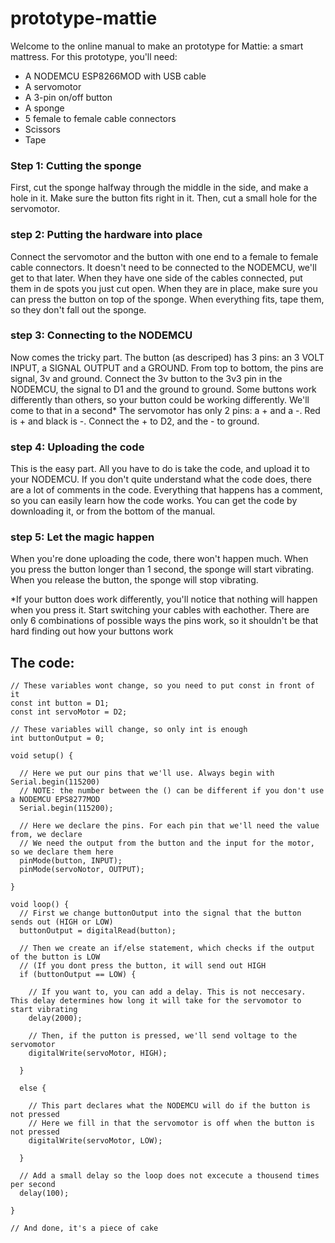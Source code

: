 # prototype-mattie
Welcome to the online manual to make an prototype for Mattie: a smart mattress. 
For this prototype, you'll need:
- A NODEMCU ESP8266MOD with USB cable
- A servomotor
- A 3-pin on/off button
- A sponge
- 5 female to female cable connectors
- Scissors
- Tape

### Step 1: Cutting the sponge
First, cut the sponge halfway through the middle in the side, and make a hole in it. Make sure the button fits right in it.
Then, cut a small hole for the servomotor. 

### step 2: Putting the hardware into place
Connect the servomotor and the button with one end to a female to female cable connectors. It doesn't need to be connected to the NODEMCU, we'll get to that later.
When they have one side of the cables connected, put them in de spots you just cut open. When they are in place, make sure you can press the button on top of the sponge. When everything fits, tape them, so they don't fall out the sponge.

### step 3: Connecting to the NODEMCU
Now comes the tricky part. The button (as descriped) has 3 pins: an 3 VOLT INPUT, a SIGNAL OUTPUT and a GROUND. From top to bottom, the pins are signal, 3v and ground. Connect the 3v button to the 3v3 pin in the NODEMCU, the signal to D1 and the ground to ground.
Some buttons work differently than others, so your button could be working differently. We'll come to that in a second*
The servomotor has only 2 pins: a + and a -. Red is + and black is -. Connect the + to D2, and the - to ground.

### step 4: Uploading the code
This is the easy part. All you have to do is take the code, and upload it to your NODEMCU. If you don't quite understand what the code does, there are a lot of comments in the code. Everything that happens has a comment, so you can easily learn how the code works. You can get the code by downloading it, or from the bottom of the manual.

### step 5: Let the magic happen
When you're done uploading the code, there won't happen much. When you press the button longer than 1 second, the sponge will start vibrating. When you release the button, the sponge will stop vibrating.

*If your button does work differently, you'll notice that nothing will happen when you press it. Start switching your cables with eachother. There are only 6 combinations of possible ways the pins work, so it shouldn't be that hard finding out how your buttons work


## The code:
```// If you want to make a variable that will not change, you need to put const before int
// These variables wont change, so you need to put const in front of it
const int button = D1;
const int servoMotor = D2;

// These variables will change, so only int is enough
int buttonOutput = 0;

void setup() {
  
  // Here we put our pins that we'll use. Always begin with Serial.begin(115200) 
  // NOTE: the number between the () can be different if you don't use a NODEMCU EPS8277MOD
  Serial.begin(115200);
  
  // Here we declare the pins. For each pin that we'll need the value from, we declare
  // We need the output from the button and the input for the motor, so we declare them here
  pinMode(button, INPUT);
  pinMode(servoNotor, OUTPUT);
  
}

void loop() {
  // First we change buttonOutput into the signal that the button sends out (HIGH or LOW)
  buttonOutput = digitalRead(button);
  
  // Then we create an if/else statement, which checks if the output of the button is LOW 
  // (If you dont press the button, it will send out HIGH
  if (buttonOutput == LOW) {
    
    // If you want to, you can add a delay. This is not neccesary. This delay determines how long it will take for the servomotor to start vibrating
    delay(2000);
    
    // Then, if the putton is pressed, we'll send voltage to the servomotor
    digitalWrite(servoMotor, HIGH);
    
  } 
  
  else {

    // This part declares what the NODEMCU will do if the button is not pressed
    // Here we fill in that the servomotor is off when the button is not pressed
    digitalWrite(servoMotor, LOW);
    
  }

  // Add a small delay so the loop does not excecute a thousend times per second
  delay(100);
  
} 

// And done, it's a piece of cake
